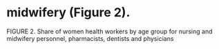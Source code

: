 # midwifery (Figure 2).

FIGURE 2. Share of women health workers by age group for nursing and midwifery personnel, pharmacists, dentists and physicians